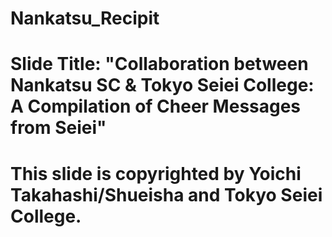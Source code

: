 # Nankatsu_Recipit
# Slide Title: "Collaboration between Nankatsu SC & Tokyo Seiei College: A Compilation of Cheer Messages from Seiei"
# This slide is copyrighted by Yoichi Takahashi/Shueisha and Tokyo Seiei College.
